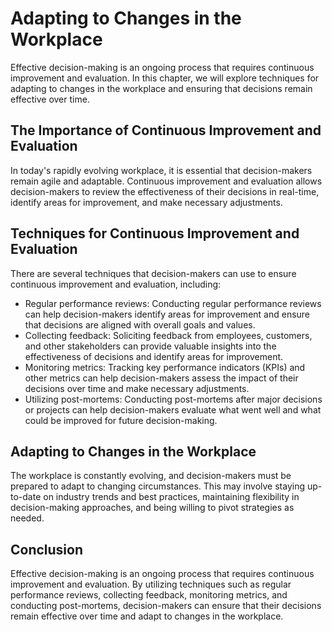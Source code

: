 Adapting to Changes in the Workplace
======================================================================================

Effective decision-making is an ongoing process that requires continuous improvement and evaluation. In this chapter, we will explore techniques for adapting to changes in the workplace and ensuring that decisions remain effective over time.

The Importance of Continuous Improvement and Evaluation
-------------------------------------------------------

In today's rapidly evolving workplace, it is essential that decision-makers remain agile and adaptable. Continuous improvement and evaluation allows decision-makers to review the effectiveness of their decisions in real-time, identify areas for improvement, and make necessary adjustments.

Techniques for Continuous Improvement and Evaluation
----------------------------------------------------

There are several techniques that decision-makers can use to ensure continuous improvement and evaluation, including:

* Regular performance reviews: Conducting regular performance reviews can help decision-makers identify areas for improvement and ensure that decisions are aligned with overall goals and values.
* Collecting feedback: Soliciting feedback from employees, customers, and other stakeholders can provide valuable insights into the effectiveness of decisions and identify areas for improvement.
* Monitoring metrics: Tracking key performance indicators (KPIs) and other metrics can help decision-makers assess the impact of their decisions over time and make necessary adjustments.
* Utilizing post-mortems: Conducting post-mortems after major decisions or projects can help decision-makers evaluate what went well and what could be improved for future decision-making.

Adapting to Changes in the Workplace
------------------------------------

The workplace is constantly evolving, and decision-makers must be prepared to adapt to changing circumstances. This may involve staying up-to-date on industry trends and best practices, maintaining flexibility in decision-making approaches, and being willing to pivot strategies as needed.

Conclusion
----------

Effective decision-making is an ongoing process that requires continuous improvement and evaluation. By utilizing techniques such as regular performance reviews, collecting feedback, monitoring metrics, and conducting post-mortems, decision-makers can ensure that their decisions remain effective over time and adapt to changes in the workplace.
